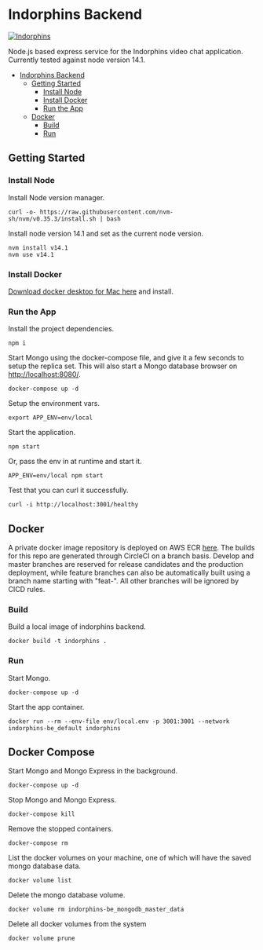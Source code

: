 # Indorphins Backend

[![Indorphins](https://circleci.com/gh/afloesch/indorphins-be.svg?style=shield&circle-token=3b155ba273361607512a7c628217c4ca2394de5c)](https://app.circleci.com/pipelines/github/afloesch/indorphins-be)

Node.js based express service for the Indorphins video chat application. Currently tested against node version 14.1.

- [Indorphins Backend](#indorphins-backend)
  * [Getting Started](#getting-started)
    + [Install Node](#install-node)
    + [Install Docker](#install-docker)
    + [Run the App](#run-the-app)
  * [Docker](#docker)
    + [Build](#build)
    + [Run](#run)

## Getting Started

### Install Node

Install Node version manager.

```
curl -o- https://raw.githubusercontent.com/nvm-sh/nvm/v0.35.3/install.sh | bash
```

Install node version 14.1 and set as the current node version.

```
nvm install v14.1
nvm use v14.1
```

### Install Docker

[Download docker desktop for Mac here](https://hub.docker.com/editions/community/docker-ce-desktop-mac/) and install.

### Run the App

Install the project dependencies.

```
npm i
```

Start Mongo using the docker-compose file, and give it a few seconds to setup the replica set. This will also start a Mongo database browser on [http://localhost:8080/](http://localhost:8080/).

```
docker-compose up -d
```

Setup the environment vars.

```
export APP_ENV=env/local
```

Start the application.

```
npm start
```

Or, pass the env in at runtime and start it.

```
APP_ENV=env/local npm start
```

Test that you can curl it successfully.

```
curl -i http://localhost:3001/healthy
```

## Docker

A private docker image repository is deployed on AWS ECR [here](https://console.aws.amazon.com/ecr/repositories/indorphins/?region=us-east-1). The builds for this repo are generated through CircleCI on a branch basis. Develop and master branches are reserved for release candidates and the production deployment, while feature branches can also be automatically built using a branch name starting with "feat-". All other branches will be ignored by CICD rules.

### Build

Build a local image of indorphins backend.

```
docker build -t indorphins .
```

### Run

Start Mongo.

```
docker-compose up -d
```

Start the app container.

```
docker run --rm --env-file env/local.env -p 3001:3001 --network indorphins-be_default indorphins
```

## Docker Compose

Start Mongo and Mongo Express in the background.

```
docker-compose up -d
```

Stop Mongo and Mongo Express.

```
docker-compose kill
```

Remove the stopped containers.

```
docker-compose rm
```

List the docker volumes on your machine, one of which will have the saved mongo database data.

```
docker volume list
```

Delete the mongo database volume.

```
docker volume rm indorphins-be_mongodb_master_data
```

Delete all docker volumes from the system

```
docker volume prune
```